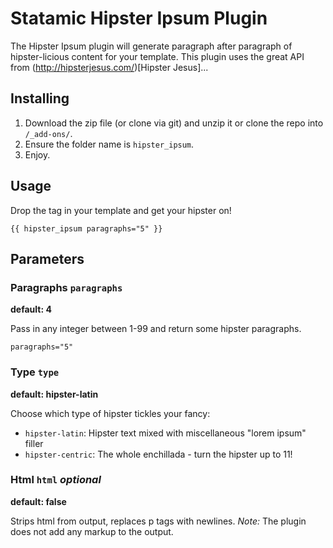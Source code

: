 Statamic Hipster Ipsum Plugin
================================

The Hipster Ipsum plugin will generate paragraph after paragraph of hipster-licious content for your template. This plugin uses the great API from (http://hipsterjesus.com/)[Hipster Jesus]...

## Installing
1. Download the zip file (or clone via git) and unzip it or clone the repo into `/_add-ons/`.
2. Ensure the folder name is `hipster_ipsum`.
3. Enjoy.

## Usage

Drop the tag in your template and get your hipster on!
    
    {{ hipster_ipsum paragraphs="5" }}

## Parameters

### Paragraphs `paragraphs`
**default: 4**

Pass in any integer between 1-99 and return some hipster paragraphs.

    paragraphs="5"

### Type `type`
**default: hipster-latin**

Choose which type of hipster tickles your fancy:

- `hipster-latin`: Hipster text mixed with miscellaneous "lorem ipsum" filler
- `hipster-centric`: The whole enchillada - turn the hipster up to 11!


### Html `html` *optional*
**default: false**

Strips html from output, replaces p tags with newlines. *Note:* The plugin does not add any markup to the output.